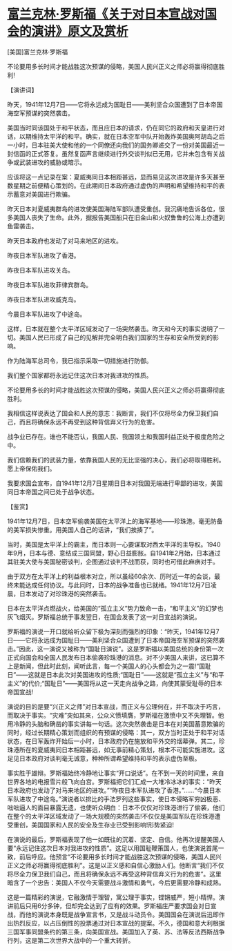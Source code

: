 # [富兰克林·罗斯福《关于对日本宣战对国会的演讲》原文及赏析](https://www.vrrw.net/wx/14626.html)

[美国]富兰克林·罗斯福

不论要用多长时间才能战胜这次预谋的侵略，美国人民兴正义之师必将赢得彻底胜利!

【演讲词】

昨天，1941年12月7日——它将永远成为国耻日——美利坚合众国遭到了日本帝国海空军预谋的突然袭击。

美国当时同该国处于和平状态，而且应日本的请求，仍在同它的政府和天皇进行对话，以期维持太平洋的和平。确实，就在日本空军中队开始轰炸美国奥阿胡岛之后一小时，日本驻美大使和他的一个同僚还向我们的国务卿递交了一份对美国最近一封信函的正式答复。虽然复函声言继续进行外交谈判似已无用，它并未包含有关战争或武装进攻的威胁或暗示。

应该将这一点记录在案：夏威夷同日本相距甚远，显而易见这次进攻是许多天甚至数星期之前便精心策划的。在此期间日本政府通过虚伪的声明和希望维持和平的表示蓄意对美国进行欺骗。

昨天日本对夏威夷群岛的进攻使美国海陆军部队遭受重创。我沉痛地告诉各位，很多美国人丧失了生命。此外，据报告美国船只在旧金山和火奴鲁鲁的公海上亦遭到鱼雷袭击。

昨天日本政府也发动了对马来地区的进攻。

昨夜日本军队进攻了香港。

昨夜日本军队进攻关岛。

昨夜日本军队进攻菲律宾群岛。

昨夜日本军队进攻威克岛。

今晨日本军队进攻了中途岛。

这样，日本就在整个太平洋区域发动了一场突然袭击。昨天和今天的事实说明了一切。美国人民已形成了自己的见解并完全明白我们国家的生存和安全所受到的影响。

作为陆海军总司令，我已指示采取一切措施进行防御。

我们整个国家都将永远记住这次日本对我进攻的性质。

不论要用多长的时间才能战胜这次预谋的侵略，美国人民兴正义之师必将赢得彻底胜利。

我相信这样说表达了国会和人民的意志：我断言，我们不仅将尽全力保卫我们自己，而且将确保永远不再受到这种背信弃义行为的危害。

战争业已存在。谁也不能否认，我国人民、我国领土和我国利益正处于极度危险之中。

我们信赖我们的武装力量，依靠我国人民的无比坚强的决心，我们必将取得胜利。愿上帝保佑我们。

我要求国会宣布，自1941年12月7日星期日日本对我国无端进行卑鄙的进攻，美国同日本帝国之间已处于战争状态。



【鉴赏】

1941年12月7日，日本空军偷袭美国在太平洋上的海军基地——珍珠港。毫无防备的美军损失惨重。用美国人自己的话讲，“我们挨揍了”。

当时，美国是太平洋上的霸主，而日本则一心要谋取对西太平洋的主导权。1940年9月，日本与德、意结成三国同盟，野心日益膨胀。自1941年2月始，日本通过其驻美大使与美国秘密谈判，企图通过谈判不战而获，同时也可借此麻痹对手。

由于双方在太平洋上的利益根本对立，所以虽经60余次、历时近一年的会谈，最终未能达成任何协议。与此同时，日本的战争准备也已就绪。1941年12月7日凌晨，日本发动了对珍珠港的突然袭击。

日本在太平洋点燃战火，给美国的“孤立主义”势力致命一击，“和平主义”的幻梦也灰飞烟灭。罗斯福总统于事发翌日，在国会发表了这一对日宣战的演说。

罗斯福的演说一开口就给听众留下极为深刻而强烈的印象：“昨天，1941年12月7日——它将永远成为国耻日——美利坚合众国遭到了日本帝国海空军预谋的突然袭击。”因此，这一演说又被称为“国耻日演说”。这是罗斯福以美国总统的身份第一次正式向国会和全国人民发布日本偷袭珍珠港的消息。对不少美国人来讲，这已算不上是新闻，但此时此刻，闻听此言，每一个美国人的心头都会为之一震!“国耻日”——这就是日本此次对美国进攻的性质;“国耻日”——这就是“孤立主义”与“和平主义”的代价;“国耻日”——美国将从这一天走向战争之路，向使其蒙受耻辱的日本帝国宣战!

演说的目的是要“兴正义之师”对日本宣战，而正义与公理何在，并不取决于巧言，而取决于事实。“灾难”突如其来，公众义愤填膺，罗斯福在激愤中又不失理智。他用冷静的头脑和确凿的事实讲每一句话。这次突然袭击是日本在对美国蓄意欺骗的同时，经过长期精心策划而组织的有预谋的侵略：其一，双方当时正处于和平对话状态，在日军轰炸开始后一小时，日本政府仍在施放和平外交的烟幕弹。其二，珍珠港所在的夏威夷同日本相距甚远，如无事前精心策划，根本不可能实施进攻。这足见日本政府对谈判毫无诚意，种种所谓希望维持和平的表示虚伪至极。

事实胜于雄辩。罗斯福始终冷静地让事实“开口说话”。在不到一天的时间里，来自世界各地的电报雪片般飞向白宫。罗斯福把它们汇成一大堆冷冰冰的事实：“昨天日本政府也发动了对马来地区的进攻。”“昨夜日本军队进攻了香港。”……“今晨日本军队进攻了中途岛。”演说者以排比的手法罗列这些事实，使日本侵略军穷凶极恶、咄咄逼人的面目暴露无遗，也使听众明白：日本不仅仅对珍珠港进行了偷袭，他们在整个的太平洋区域发动了一场大规模的突然袭击!不仅仅是美国军队在珍珠港遭受重创，美国国家和人民的安全及生存业已受到影响!形势紧迫!

在演说的最后，罗斯福表现了他一如既往的沉着、坚定、自信。他再次提醒美国人要“永远记住这次日本对我进攻的性质”。这足以用国耻鞭策国人，也使演说首尾一致，前后呼应。他预言“不论要用多长时间才能战胜这次预谋的侵略，美国人民兴正义之师必将赢得彻底胜利”。这是以正义感和自信心激励人们。他断言“我们不仅将尽全力保卫我们自己，而且将确保永远不再受这种背信弃义行为的危害”。这里暗含了一个忠告：美国人不仅今天需要战斗激情和勇气，今后更需要冷静和成熟。

这是一篇精彩的演说，它融激情于理智，寓公理于事实，铿锵威严，短小精悍。演讲前后只用6分多钟，但却完全达到了应有的效果。罗斯福庄严要求国会对日宣战，而他的演说本身既是战争宣言书，又是战斗动员令。美国国会在演说后迅即作出热烈反应，以占压倒性的投票通过对日本宣战的提案。不久，德国和意大利根据三国军事同盟条约的第三条，向美国宣战。美国加入了英、苏、法等反法西斯战争行列，这是第二次世界大战中的一个重大转折。

